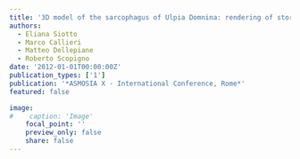 ```yaml
---
title: '3D model of the sarcophagus of Ulpia Domnina: rendering of stored ancient color and virtual revival of original polychromy'
authors:
  - Eliana Siotto
  - Marco Callieri
  - Matteo Dellepiane
  - Roberto Scopigno
date: '2012-01-01T00:00:00Z'
publication_types: ['1']
publication: '*ASMOSIA X - International Conference, Rome*'
featured: false

image:
#    caption: 'Image'
    focal_point: ''
    preview_only: false
    share: false
---
```

